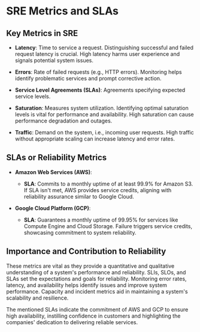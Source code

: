 # SRE Metrics and SLAs

## Key Metrics in SRE

- **Latency**: Time to service a request. Distinguishing successful and failed request latency is crucial. High latency harms user experience and signals potential system issues.
- **Errors**:  Rate of failed requests (e.g., HTTP errors). Monitoring helps identify problematic services and prompt corrective action.

- **Service Level Agreements (SLAs)**: Agreements specifying expected service levels.
- **Saturation**:  Measures system utilization. Identifying optimal saturation levels is vital for performance and availability. High saturation can cause performance degradation and outages.
- **Traffic**:  Demand on the system, i.e., incoming user requests. High traffic without appropriate scaling can increase latency and error rates.

## SLAs or Reliability Metrics

- **Amazon Web Services (AWS)**:
  - **SLA**: Commits to a monthly uptime of at least 99.9% for Amazon S3. If SLA isn't met, AWS provides service credits, aligning with reliability assurance similar to Google Cloud.

- **Google Cloud Platform (GCP)**:
  - **SLA**: Guarantees a monthly uptime of 99.95% for services like Compute Engine and Cloud Storage. Failure triggers service credits, showcasing commitment to system reliability.




## Importance and Contribution to Reliability

These metrics are vital as they provide a quantitative and qualitative understanding of a system's performance and reliability. SLIs, SLOs, and SLAs set the expectations and goals for reliability. Monitoring error rates, latency, and availability helps identify issues and improve system performance. Capacity and incident metrics aid in maintaining a system's scalability and resilience.

The mentioned SLAs indicate the commitment of AWS and GCP to ensure high availability, instilling confidence in customers and highlighting the companies' dedication to delivering reliable services.

